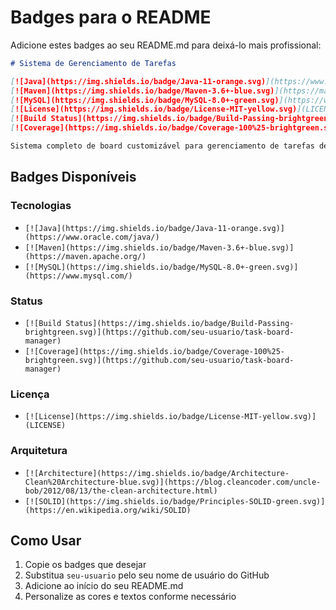 # Badges para o README

Adicione estes badges ao seu README.md para deixá-lo mais profissional:

```markdown
# Sistema de Gerenciamento de Tarefas

[![Java](https://img.shields.io/badge/Java-11-orange.svg)](https://www.oracle.com/java/)
[![Maven](https://img.shields.io/badge/Maven-3.6+-blue.svg)](https://maven.apache.org/)
[![MySQL](https://img.shields.io/badge/MySQL-8.0+-green.svg)](https://www.mysql.com/)
[![License](https://img.shields.io/badge/License-MIT-yellow.svg)](LICENSE)
[![Build Status](https://img.shields.io/badge/Build-Passing-brightgreen.svg)](https://github.com/seu-usuario/task-board-manager)
[![Coverage](https://img.shields.io/badge/Coverage-100%25-brightgreen.svg)](https://github.com/seu-usuario/task-board-manager)

Sistema completo de board customizável para gerenciamento de tarefas desenvolvido em Java seguindo os princípios SOLID.
```

## Badges Disponíveis

### Tecnologias
- `[![Java](https://img.shields.io/badge/Java-11-orange.svg)](https://www.oracle.com/java/)`
- `[![Maven](https://img.shields.io/badge/Maven-3.6+-blue.svg)](https://maven.apache.org/)`
- `[![MySQL](https://img.shields.io/badge/MySQL-8.0+-green.svg)](https://www.mysql.com/)`

### Status
- `[![Build Status](https://img.shields.io/badge/Build-Passing-brightgreen.svg)](https://github.com/seu-usuario/task-board-manager)`
- `[![Coverage](https://img.shields.io/badge/Coverage-100%25-brightgreen.svg)](https://github.com/seu-usuario/task-board-manager)`

### Licença
- `[![License](https://img.shields.io/badge/License-MIT-yellow.svg)](LICENSE)`

### Arquitetura
- `[![Architecture](https://img.shields.io/badge/Architecture-Clean%20Architecture-blue.svg)](https://blog.cleancoder.com/uncle-bob/2012/08/13/the-clean-architecture.html)`
- `[![SOLID](https://img.shields.io/badge/Principles-SOLID-green.svg)](https://en.wikipedia.org/wiki/SOLID)`

## Como Usar

1. Copie os badges que desejar
2. Substitua `seu-usuario` pelo seu nome de usuário do GitHub
3. Adicione ao início do seu README.md
4. Personalize as cores e textos conforme necessário 